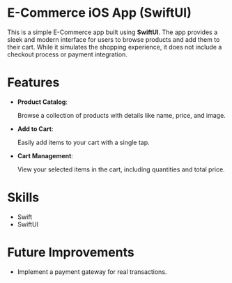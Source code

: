 # E-Commerce iOS App (SwiftUI)

This is a simple E-Commerce app built using **SwiftUI**. The app provides a sleek and modern interface for users to browse products and add them to their cart. While it simulates the shopping experience, it does not include a checkout process or payment integration.

# Features

* **Product Catalog**:

  Browse a collection of products with details like name, price, and image.

* **Add to Cart**:

  Easily add items to your cart with a single tap.

* **Cart Management**:

  View your selected items in the cart, including quantities and total price.

# Skills

* Swift
* SwiftUI

# Future Improvements

* Implement a payment gateway for real transactions.
